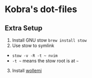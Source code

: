 # Kobra's dot-files

## Extra Setup
1. Install GNU stow `brew install stow`
2. Use stow to symlink
  - `stow -v -R -t ~ nvim`
  - `-t ~` means the stow root is at `~`
3. Install [wollemi](https://github.com/tcncloud/wollemi)

